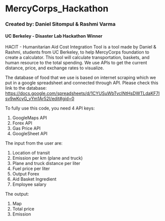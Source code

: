 # MercyCorps_Hackathon
### Created by: Daniel Sitompul & Rashmi Varma
#### UC Berkeley - Disaster Lab Hackathon Winner

HACIT - Humanitarian Aid Cost Integration Tool is a tool made by Daniel &amp; Rashmi, students from UC Berkeley, to help MercyCorps foundation to create a calculator. This tool will calculate transportation, baskets, and human resource to the total spending. We use APIs to get the current distance, price, and exchange rates to visualize.

The database of food that we use is based on internet scraping which we put in a google spreadsheet and connected through API. Please check this link to the database:
https://docs.google.com/spreadsheets/d/1CYUSuWbTvcINtHsDWTLdaKF7Isv9wKcyG_yYm1Ar52I/edit#gid=0

To fully use this code, you need 4 API keys:
1. GoogleMaps API
2. Forex API
3. Gas Price API
4. GoogleSheet API

The input from the user are:
1. Location of transit
2. Emission per km (plane and truck)
3. Plane and truck distance per liter
4. Fuel price per liter
5. Output Forex
6. Aid Basket Ingredient
7. Employee salary

The output:
1. Map
2. Total price
3. Emission
